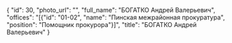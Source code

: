 {
    "id": 30,
    "photo_url": "",
    "full_name": "БОГАТКО Андрей Валерьевич",
    "offices": "[{\"id\": \"01-02\", \"name\": \"Пинская межрайонная прокуратура\", \"position\": \"Помощник прокурора\"}]",
    "title": "БОГАТКО Андрей Валерьевич"
}